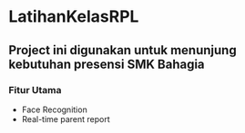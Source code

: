# LatihanKelasRPL

## Project ini digunakan untuk menunjung kebutuhan presensi SMK Bahagia

### Fitur Utama
- Face Recognition
- Real-time parent report
